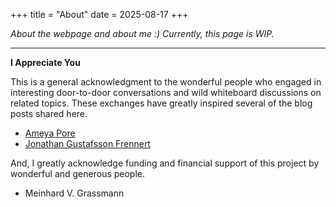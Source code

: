 +++
title = "About"
date = 2025-08-17
+++

_About the webpage and about me :)_ 
_Currently, this page is WIP._


[//]: # ({{< figure src="images/ich.jpeg" >}})

---

**I Appreciate You**

This is a general acknowledgment to the wonderful people who engaged in interesting door-to-door conversations and wild whiteboard discussions on related topics.
These exchanges have greatly inspired several of the blog posts shared here.

-   [Ameya Pore](https://ameyapores.github.io/)
-   [Jonathan Gustafsson Frennert](https://jonathanfrennert.github.io/)



And, I greatly acknowledge funding and financial support of this project by wonderful and generous people.

-   Meinhard V. Grassmann